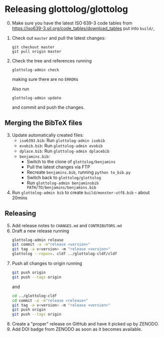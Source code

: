 
Releasing glottolog/glottolog
=============================

0. Make sure you have the latest ISO 639-3 code tables from 
   https://iso639-3.sil.org/code_tables/download_tables
   put into `build/`,
1. Check out `master` and pull the latest changes:
   ```
   git checkout master
   git pull origin master
   ```
2. Check the tree and references running
   ```
   glottolog-admin check
   ```
   making sure there are no `ÈRROR`s

   Also run
   ```shell script
   glottolog-admin update
   ```
   and commit and push the changes.

Merging the BibTeX files
------------------------

3. Update automatically created files:
   - `iso6393.bib`: Run `glottolog-admin isobib`
   - `evobib.bib`: Run `glottolog-admin evobib`
   - `dplace.bib`: Run `glottolog-admin dplacebib`
   - `benjamins.bib`:
     - Switch to the clone of `glottolog/benjamins`
     - Pull the latest changes via FTP 
     - Recreate `benjamins.bib`, running `python to_bib.py`
     - Switch back to `glottolog/glottolog`
     - Run `glottolog-admin benjaminsbib PATH/TO/benjamins/benjamins.bib`
4. Run `glottolog-admin bib` to create `build/monster-utf8.bib` - about 20mins

Releasing
---------

5. Add release notes to `CHANGES.md` and `CONTRIBUTORS.md`
6. Draft a new release running
   ```bash
   glottolog-admin release
   git commit -a -m"release <version>"
   git tag -a v<version> -m "release <version>"
   glottolog --repos=. cldf ../glottolog-cldf/cldf
   ```
7. Push all changes to origin running
   ```bash
   git push origin
   git push --tags origin
   ```
   and
   ```bash
   cd ../glottolog-cldf
   cd commit -a -m"release <release>"
   git tag -a v<version> -m "release <version>"
   git push origin
   git push --tags origin
   ```
8. Create a "proper" release on GitHub and have it picked up by ZENODO.
9. Add DOI badge from ZENODO as soon as it becomes available.
